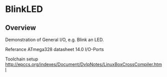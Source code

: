 # BlinkLED

## Overview

Demonstration of General I/O, e.g. Blink an LED. 

Referance ATmega328 datasheet 14.0 I/O-Ports

Toolchain setup http://epccs.org/indexes/Document/DvlpNotes/LinuxBoxCrossCompiler.html


